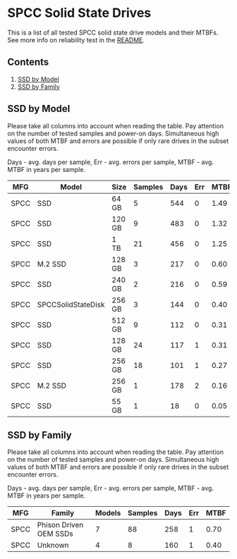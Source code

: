SPCC Solid State Drives
=======================

This is a list of all tested SPCC solid state drive models and their MTBFs. See
more info on reliability test in the [README](https://github.com/bsdhw/SMART).

Contents
--------

1. [ SSD by Model  ](#ssd-by-model)
2. [ SSD by Family ](#ssd-by-family)

SSD by Model
------------

Please take all columns into account when reading the table. Pay attention on the
number of tested samples and power-on days. Simultaneous high values of both MTBF
and errors are possible if only rare drives in the subset encounter errors.

Days - avg. days per sample,
Err  - avg. errors per sample,
MTBF - avg. MTBF in years per sample.

| MFG       | Model              | Size   | Samples | Days  | Err   | MTBF |
|-----------|--------------------|--------|---------|-------|-------|------|
| SPCC      | SSD                | 64 GB  | 5       | 544   | 0     | 1.49   |
| SPCC      | SSD                | 120 GB | 9       | 483   | 0     | 1.32   |
| SPCC      | SSD                | 1 TB   | 21      | 456   | 0     | 1.25   |
| SPCC      | M.2 SSD            | 128 GB | 3       | 217   | 0     | 0.60   |
| SPCC      | SSD                | 240 GB | 2       | 216   | 0     | 0.59   |
| SPCC      | SPCCSolidStateDisk | 256 GB | 3       | 144   | 0     | 0.40   |
| SPCC      | SSD                | 512 GB | 9       | 112   | 0     | 0.31   |
| SPCC      | SSD                | 128 GB | 24      | 117   | 1     | 0.31   |
| SPCC      | SSD                | 256 GB | 18      | 101   | 1     | 0.27   |
| SPCC      | M.2 SSD            | 256 GB | 1       | 178   | 2     | 0.16   |
| SPCC      | SSD                | 55 GB  | 1       | 18    | 0     | 0.05   |

SSD by Family
-------------

Please take all columns into account when reading the table. Pay attention on the
number of tested samples and power-on days. Simultaneous high values of both MTBF
and errors are possible if only rare drives in the subset encounter errors.

Days - avg. days per sample,
Err  - avg. errors per sample,
MTBF - avg. MTBF in years per sample.

| MFG       | Family                 | Models | Samples | Days  | Err   | MTBF |
|-----------|------------------------|--------|---------|-------|-------|------|
| SPCC      | Phison Driven OEM SSDs | 7      | 88      | 258   | 1     | 0.70   |
| SPCC      | Unknown                | 4      | 8       | 160   | 1     | 0.40   |
